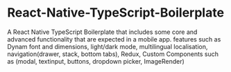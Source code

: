 # React-Native-TypeScript-Boilerplate
A React Native TypeScript Boilerplate that includes some core and advanced functionality that are expected in a mobile app. features such as Dynam font and dimensions, light/dark mode, multilingual localisation, navigation(drawer, stack, bottom tabs), Redux, Custom Components such as (modal, textinput, buttons, dropdown picker, ImageRender)
